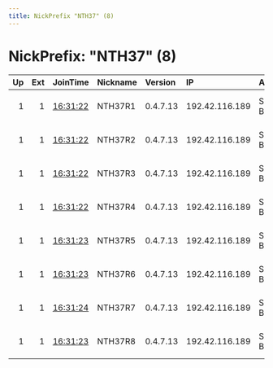 ```yaml
---
title: NickPrefix "NTH37" (8)
---
```


# NickPrefix: "NTH37" (8)

|   Up |   Ext | JoinTime                                                                                              | Nickname   | Version   | IP             | AS        | CC   |   ORp |   Dirp | OS   | Contact                            |   eFamMembers |
|-----:|------:|:------------------------------------------------------------------------------------------------------|:-----------|:----------|:---------------|:----------|:-----|------:|-------:|:-----|:-----------------------------------|--------------:|
|    1 |     1 | [16:31:22](https://nusenu.github.io/OrNetStats/w/relay/4FA16B83D8E024B47534EA8C9ABD9948B990F589.html) | NTH37R1    | 0.4.7.13  | 192.42.116.189 | SURF B.V. | nl   |  9000 |      0 | BSD  | email:mail nothingtohide.nl url:no |           258 |
|    1 |     1 | [16:31:22](https://nusenu.github.io/OrNetStats/w/relay/5A0189C3F1BF88B69447B33986D8B2532CCF2BD3.html) | NTH37R2    | 0.4.7.13  | 192.42.116.189 | SURF B.V. | nl   |  9001 |      0 | BSD  | email:mail nothingtohide.nl url:no |           258 |
|    1 |     1 | [16:31:22](https://nusenu.github.io/OrNetStats/w/relay/07C76EC5CC5CFDA80DE3082BC2F007105E2FC2EE.html) | NTH37R3    | 0.4.7.13  | 192.42.116.189 | SURF B.V. | nl   |  9002 |      0 | BSD  | email:mail nothingtohide.nl url:no |           258 |
|    1 |     1 | [16:31:22](https://nusenu.github.io/OrNetStats/w/relay/F7B94B1A67B563459C6A7C6AD7D5B8031E127B26.html) | NTH37R4    | 0.4.7.13  | 192.42.116.189 | SURF B.V. | nl   |  9003 |      0 | BSD  | email:mail nothingtohide.nl url:no |           258 |
|    1 |     1 | [16:31:23](https://nusenu.github.io/OrNetStats/w/relay/90910FA082CE9AA4A5F27344B8F8FDC9D2EEB1C7.html) | NTH37R5    | 0.4.7.13  | 192.42.116.189 | SURF B.V. | nl   |  9004 |      0 | BSD  | email:mail nothingtohide.nl url:no |           258 |
|    1 |     1 | [16:31:23](https://nusenu.github.io/OrNetStats/w/relay/52E4DEDEFA410A030571ABD04300DFE86D1B0A59.html) | NTH37R6    | 0.4.7.13  | 192.42.116.189 | SURF B.V. | nl   |  9005 |      0 | BSD  | email:mail nothingtohide.nl url:no |           258 |
|    1 |     1 | [16:31:24](https://nusenu.github.io/OrNetStats/w/relay/5378983BC20642C22BD3A4DB04445F759EBC09E3.html) | NTH37R7    | 0.4.7.13  | 192.42.116.189 | SURF B.V. | nl   |  9006 |      0 | BSD  | email:mail nothingtohide.nl url:no |           258 |
|    1 |     1 | [16:31:23](https://nusenu.github.io/OrNetStats/w/relay/543F33A6F08A68B3FC44A7D219BD3AF5C4F05E71.html) | NTH37R8    | 0.4.7.13  | 192.42.116.189 | SURF B.V. | nl   |  9007 |      0 | BSD  | email:mail nothingtohide.nl url:no |           258 |
